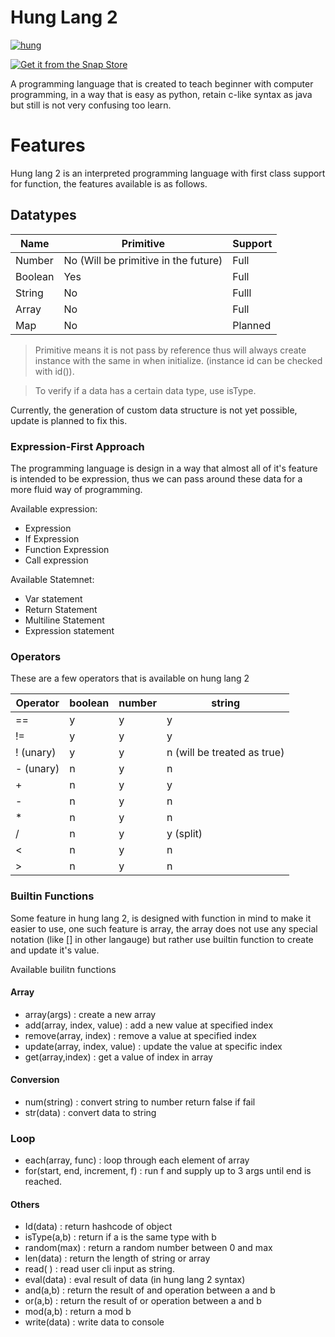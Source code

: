 # Hung Lang 2

[![hung](https://snapcraft.io/hung/badge.svg)](https://snapcraft.io/hung)

[![Get it from the Snap Store](https://snapcraft.io/static/images/badges/en/snap-store-black.svg)](https://snapcraft.io/hung)

A programming language that is created to teach beginner with computer programming, in a way that is easy as python,
retain c-like syntax as java but still is not very confusing too learn.

# Features

Hung lang 2 is an interpreted programming language with first class support for function, the features available is as
follows.

## Datatypes

| Name    | Primitive                            | Support    |
| ------- | ------------------------------------ | ---------- |
| Number  | No (Will be primitive in the future) | Full       |
| Boolean | Yes                                  | Full       |
| String  | No                                   | Fulll |
| Array   | No                                   | Full       |
| Map | No |Planned|

> Primitive means it is not pass by reference thus will always create instance with the same in when initialize. (instance id can be checked with id()).

> To verify if a data has a certain data type, use isType.

Currently, the generation of custom data structure is not yet possible, update is planned to fix this.

### Expression-First Approach

The programming language is design in a way that almost all of it's feature is intended to be expression, thus we can
pass around these data for a more fluid way of programming.

Available expression:

- Expression
- If Expression
- Function Expression
- Call expression

Available Statemnet:

- Var statement
- Return Statement
- Multiline Statement
- Expression statement

### Operators

These are a few operators that is available on hung lang 2

| Operator  | boolean | number | string                      |
| --------- | ------- | ------ | --------------------------- |
| ==        | y       | y      | y                           |
| !=        | y       | y      | y                           |
| ! (unary) | y       | y      | n (will be treated as true) |
| - (unary) | n       | y      | n                           |
| +         | n       | y      | y                           |
| -         | n       | y      | n                           |
| *         | n       | y      | n                           |
| /         | n       | y      | y (split)                   |
| <         | n       | y      | n                           |
| >         | n       | y      | n                           |

### Builtin Functions

Some feature in hung lang 2, is designed with function in mind to make it easier to use, one such feature is array, the
array does not use any special notation (like [] in other langauge) but rather use builtin function to create and update
it's value.

Available builitn functions

#### Array

- array(args) : create a new array
- add(array, index, value) : add a new value at specified index
- remove(array, index) : remove a value at specified index
- update(array, index, value) : update the value at specific index
- get(array,index) : get a value of index in array

#### Conversion

- num(string) : convert string to number return false if fail
- str(data) : convert data to string

### Loop

- each(array, func) : loop through each element of array
- for(start, end, increment, f) : run f and supply up to 3 args until end is reached.

#### Others

- Id(data) : return hashcode of object
- isType(a,b) : return if a is the same type with b
- random(max) : return a random number between 0 and max
- len(data) : return the length of string or array
- read( ) : read user cli input as string.
- eval(data) : eval result of data (in hung lang 2 syntax)
- and(a,b) : return the result of and operation between a and b
- or(a,b) : return the result of or operation between a and b
- mod(a,b) : return a mod b
- write(data) : write data to console





